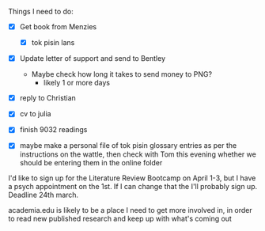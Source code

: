 Things I need to do:
- [x] Get book from Menzies
	- [x] tok pisin lans
- [x] Update letter of support and send to Bentley
	-  Maybe check how long it takes to send money to PNG?
		- likely 1 or more days
- [x] reply to Christian
- [x] cv to julia
- [x] finish 9032 readings
- [x] maybe make a personal file of tok pisin glossary entries as per the instructions on the wattle, then check with Tom this evening whether we should be entering them in the online folder



I'd like to sign up for the Literature Review Bootcamp on April 1-3, but I have a psych appointment on the 1st. If I can change that the I'll probably sign up. 
	Deadline 24th march.

academia.edu is likely to be a place I need to get more involved in, in order to read new published research and keep up with what's coming out